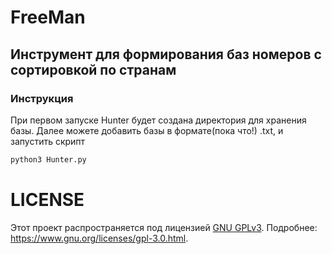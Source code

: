 # FreeMan
## Инструмент для формирования баз номеров с сортировкой по странам

### Инструкция
При первом запуске Hunter будет создана директория для хранения базы. Далее можете добавить базы в формате(пока что!) .txt, и запустить скрипт
```sh
python3 Hunter.py
```
# LICENSE
Этот проект распространяется под лицензией [GNU GPLv3](./LICENSE).
Подробнее: <https://www.gnu.org/licenses/gpl-3.0.html>.
